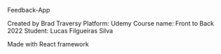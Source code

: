 Feedback-App

Created by Brad Traversy
Platform: Udemy
Course name: Front to Back 2022
Student: Lucas Filgueiras Silva

Made with React framework